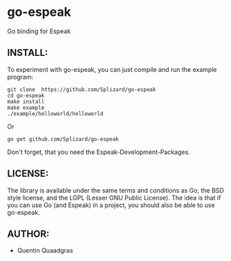 go-espeak
=========

Go binding for Espeak

INSTALL:
--------

  To experiment with go-espeak, you can just compile and run the example
  program:

    git clone  https://github.com/Splizard/go-espeak
    cd go-espeak
    make install
    make example
    ./example/helloworld/helloworld

  Or

    go get github.com/Splizard/go-espeak

  Don't forget, that you need the Espeak-Development-Packages.

LICENSE:
--------

  The library is available under the same terms and conditions as Go, the BSD style license, and the LGPL (Lesser GNU Public License). The idea is that if you can use Go (and Espeak) in a project, you should also be able to use go-espeak.

AUTHOR:
-------

  * Quentin Quaadgras
